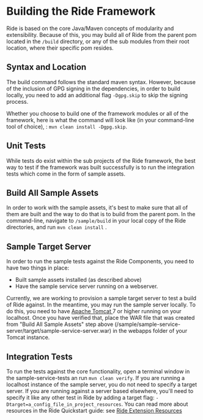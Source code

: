 # Building the Ride Framework

Ride is based on the core Java/Maven concepts of modularity and extensibility.  Because of this, you may build all of Ride from the parent pom located in the ```/build``` directory, or any of the sub modules from their root location, where their specific pom resides.

## Syntax and Location

The build command follows the standard maven syntax.  However, because of the inclusion of GPG signing in the dependencies, in order to build locally, you need to add an additional flag ```-Dgpg.skip``` to skip the signing process.

Whether you choose to build one of the framework modules or all of the framework, here is what the command will look like (in your command-line tool of choice), : ```mvn clean install -Dgpg.skip```.  

## Unit Tests 

While tests do exist within the sub projects of the Ride framework, the best way to test if the framework was built successfully is to run the integration tests which come in the form of sample assets.  

## Build All Sample Assets

In order to work with the sample assets, it's best to make sure that all of them are built and the way to do that is to build from the parent pom.  In the command-line, navigate to ```/sample/build``` in your local copy of the Ride directories, and run ```mvn clean install``` .

## Sample Target Server

In order to run the sample tests against the Ride Components, you need to have two things in place:
- Built sample assets installed (as described above)
- Have the sample service server running on a webserver.  

Currently, we are working to provision a sample target server to test a build of Ride against.  In the meantime, you may run the sample server locally.  To do this, you need to have [Apache Tomcat ](http://tomcat.apache.org/) 7 or higher running on your localhost.
Once you have verified that, place the WAR file that was created from "Build All Sample Assets" step above (/sample/sample-service-server/target/sample-service-server.war) in the webapps folder of your Tomcat instance.

## Integration Tests

To run the tests against the core functionality, open a terminal window in the sample-service-tests an run ```mvn clean verify```.  If you are running a localhost instance of the sample server, you do not need to specify a target server.  If you are running against a server based elsewhere, you'll need to specify it like any other test in Ride by adding a target flag: ```-Dtarget=a_config_file_in_project_resources```.  You can read more about resources in the Ride Quickstart guide: see [Ride Extension Resources](https://github.com/adobe/ride/blob/develop/QuickStart.md#resource-code)



